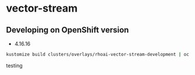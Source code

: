 # vector-stream

## Developing on OpenShift version
* 4.16.16

```sh
kustomize build clusters/overlays/rhoai-vector-stream-development | oc create -f -
```
testing